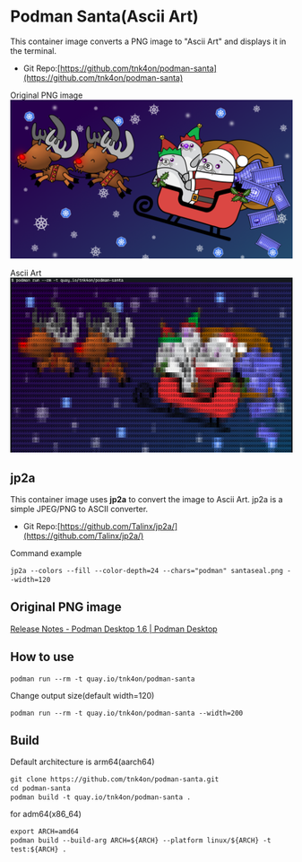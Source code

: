 # Podman Santa(Ascii Art)
This container image converts a PNG image to "Ascii Art" and displays it in the terminal.
- Git Repo:[https://github.com/tnk4on/podman-santa](https://github.com/tnk4on/podman-santa)

Original PNG image
![](santaseal.png)

Ascii Art
![](santaseal-aa.png)


## jp2a
This container image uses **jp2a** to convert the image to Ascii Art.
jp2a is a simple JPEG/PNG to ASCII converter.

- Git Repo:[https://github.com/Talinx/jp2a/](https://github.com/Talinx/jp2a/)

Command example
```
jp2a --colors --fill --color-depth=24 --chars="podman" santaseal.png --width=120
```

## Original PNG image

[Release Notes - Podman Desktop 1.6 | Podman Desktop](https://podman-desktop.io/blog/podman-desktop-release-1.6)

## How to use
```
podman run --rm -t quay.io/tnk4on/podman-santa
```

Change output size(default width=120)
```
podman run --rm -t quay.io/tnk4on/podman-santa --width=200
```

## Build
Default architecture is arm64(aarch64)
```
git clone https://github.com/tnk4on/podman-santa.git
cd podman-santa
podman build -t quay.io/tnk4on/podman-santa .
```

for adm64(x86_64)
```
export ARCH=amd64
podman build --build-arg ARCH=${ARCH} --platform linux/${ARCH} -t test:${ARCH} .
```